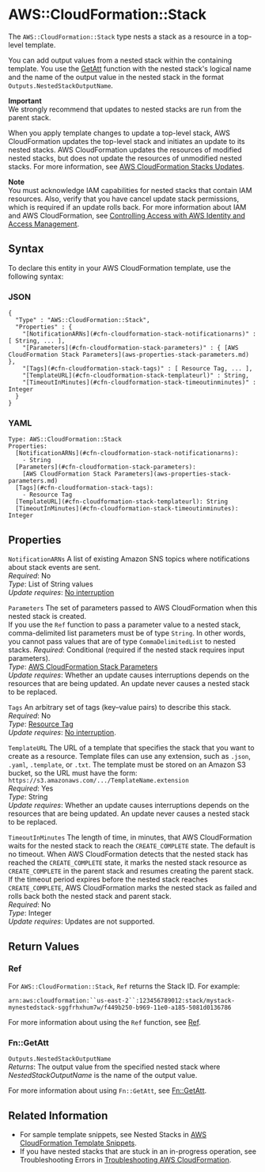 # AWS::CloudFormation::Stack<a name="aws-properties-stack"></a>

The `AWS::CloudFormation::Stack` type nests a stack as a resource in a top\-level template\.

You can add output values from a nested stack within the containing template\. You use the [GetAtt](intrinsic-function-reference-getatt.md) function with the nested stack's logical name and the name of the output value in the nested stack in the format `Outputs.NestedStackOutputName`\.

**Important**  
We strongly recommend that updates to nested stacks are run from the parent stack\.

When you apply template changes to update a top\-level stack, AWS CloudFormation updates the top\-level stack and initiates an update to its nested stacks\. AWS CloudFormation updates the resources of modified nested stacks, but does not update the resources of unmodified nested stacks\. For more information, see [AWS CloudFormation Stacks Updates](using-cfn-updating-stacks.md)\.

**Note**  
You must acknowledge IAM capabilities for nested stacks that contain IAM resources\. Also, verify that you have cancel update stack permissions, which is required if an update rolls back\. For more information about IAM and AWS CloudFormation, see [Controlling Access with AWS Identity and Access Management](using-iam-template.md)\.

## Syntax<a name="aws-resource-cloudformation-stack-syntax"></a>

To declare this entity in your AWS CloudFormation template, use the following syntax:

### JSON<a name="aws-resource-cloudformation-stack-syntax.json"></a>

```
{
  "Type" : "AWS::CloudFormation::Stack",
  "Properties" : {
    "[NotificationARNs](#cfn-cloudformation-stack-notificationarns)" : [ String, ... ],
    "[Parameters](#cfn-cloudformation-stack-parameters)" : { [AWS CloudFormation Stack Parameters](aws-properties-stack-parameters.md) },
    "[Tags](#cfn-cloudformation-stack-tags)" : [ Resource Tag, ... ],
    "[TemplateURL](#cfn-cloudformation-stack-templateurl)" : String,
    "[TimeoutInMinutes](#cfn-cloudformation-stack-timeoutinminutes)" : Integer
  }
}
```

### YAML<a name="aws-resource-cloudformation-stack-syntax.yaml"></a>

```
Type: AWS::CloudFormation::Stack
Properties:
  [NotificationARNs](#cfn-cloudformation-stack-notificationarns):
    - String
  [Parameters](#cfn-cloudformation-stack-parameters):
    [AWS CloudFormation Stack Parameters](aws-properties-stack-parameters.md)
  [Tags](#cfn-cloudformation-stack-tags):
    - Resource Tag
  [TemplateURL](#cfn-cloudformation-stack-templateurl): String
  [TimeoutInMinutes](#cfn-cloudformation-stack-timeoutinminutes): Integer
```

## Properties<a name="aws-properties-stack-prop"></a>

`NotificationARNs`  <a name="cfn-cloudformation-stack-notificationarns"></a>
A list of existing Amazon SNS topics where notifications about stack events are sent\.  
*Required*: No  
*Type*: List of String values  
*Update requires*: [No interruption](using-cfn-updating-stacks-update-behaviors.md#update-no-interrupt)

`Parameters`  <a name="cfn-cloudformation-stack-parameters"></a>
The set of parameters passed to AWS CloudFormation when this nested stack is created\.  
If you use the `Ref` function to pass a parameter value to a nested stack, comma\-delimited list parameters must be of type `String`\. In other words, you cannot pass values that are of type `CommaDelimitedList` to nested stacks\.
*Required*: Conditional \(required if the nested stack requires input parameters\)\.  
*Type*: [AWS CloudFormation Stack Parameters](aws-properties-stack-parameters.md)  
*Update requires*: Whether an update causes interruptions depends on the resources that are being updated\. An update never causes a nested stack to be replaced\.

`Tags`  <a name="cfn-cloudformation-stack-tags"></a>
An arbitrary set of tags \(key–value pairs\) to describe this stack\.  
*Required*: No  
*Type*: [Resource Tag](aws-properties-resource-tags.md)  
*Update requires*: [No interruption](using-cfn-updating-stacks-update-behaviors.md#update-no-interrupt)\.

`TemplateURL`  <a name="cfn-cloudformation-stack-templateurl"></a>
The URL of a template that specifies the stack that you want to create as a resource\. Template files can use any extension, such as `.json`, `.yaml`, `.template`, or `.txt`\. The template must be stored on an Amazon S3 bucket, so the URL must have the form: `https://s3.amazonaws.com/.../TemplateName.extension`  
*Required*: Yes  
*Type*: String  
*Update requires*: Whether an update causes interruptions depends on the resources that are being updated\. An update never causes a nested stack to be replaced\.

`TimeoutInMinutes`  <a name="cfn-cloudformation-stack-timeoutinminutes"></a>
The length of time, in minutes, that AWS CloudFormation waits for the nested stack to reach the `CREATE_COMPLETE` state\. The default is no timeout\. When AWS CloudFormation detects that the nested stack has reached the `CREATE_COMPLETE` state, it marks the nested stack resource as `CREATE_COMPLETE` in the parent stack and resumes creating the parent stack\. If the timeout period expires before the nested stack reaches `CREATE_COMPLETE`, AWS CloudFormation marks the nested stack as failed and rolls back both the nested stack and parent stack\.  
*Required*: No  
*Type*: Integer  
*Update requires*: Updates are not supported\.

## Return Values<a name="w4ab1c21c10c51c37c19"></a>

### Ref<a name="w4ab1c21c10c51c37c19b2"></a>

For `AWS::CloudFormation::Stack`, `Ref` returns the Stack ID\. For example:

`arn:aws:cloudformation:``us-east-2``:123456789012:stack/mystack-mynestedstack-sggfrhxhum7w/f449b250-b969-11e0-a185-5081d0136786`

For more information about using the `Ref` function, see [Ref](intrinsic-function-reference-ref.md)\.

### Fn::GetAtt<a name="w4ab1c21c10c51c37c19b4"></a>

`Outputs.NestedStackOutputName`  
*Returns*: The output value from the specified nested stack where *NestedStackOutputName* is the name of the output value\.

For more information about using `Fn::GetAtt`, see [Fn::GetAtt](intrinsic-function-reference-getatt.md)\.

## Related Information<a name="w4ab1c21c10c51c37c21"></a>
+ For sample template snippets, see Nested Stacks in [AWS CloudFormation Template Snippets](quickref-cloudformation.md)\.
+ If you have nested stacks that are stuck in an in\-progress operation, see Troubleshooting Errors in [Troubleshooting AWS CloudFormation](troubleshooting.md)\.